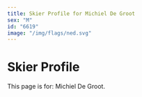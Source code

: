 ```yaml
---
title: Skier Profile for Michiel De Groot
sex: "M"
id: "6619"
image: "/img/flags/ned.svg" 
---
```


# Skier Profile

This page is for: Michiel De Groot.
    